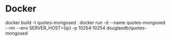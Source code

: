 # Docker

docker build -t quotes-mongosed .
docker run -d --name quotes-mongosed --rm --env SERVER_HOST={ip} -p 10254:10254 douglasdb/quotes-mongosed